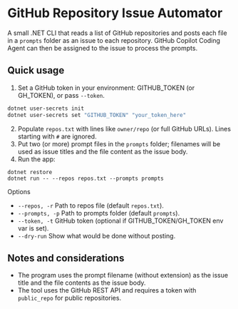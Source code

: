 # GitHub Repository Issue Automator

A small .NET CLI that reads a list of GitHub repositories and posts each file in a `prompts` folder as an issue to each repository. GitHub Copilot Coding Agent can then be assigned to the issue to process the prompts.

## Quick usage

1. Set a GitHub token in your environment: GITHUB_TOKEN (or GH_TOKEN), or pass `--token`. 

```bash
dotnet user-secrets init
dotnet user-secrets set "GITHUB_TOKEN" "your_token_here"
```

2. Populate `repos.txt` with lines like `owner/repo` (or full GitHub URLs). Lines starting with `#` are ignored.
3. Put two (or more) prompt files in the `prompts` folder; filenames will be used as issue titles and the file content as the issue body.
4. Run the app:

```
dotnet restore
dotnet run -- --repos repos.txt --prompts prompts
```

Options

- `--repos, -r` Path to repos file (default `repos.txt`).
- `--prompts, -p` Path to prompts folder (default `prompts`).
- `--token, -t` GitHub token (optional if GITHUB_TOKEN/GH_TOKEN env var is set).
- `--dry-run` Show what would be done without posting.

## Notes and considerations

- The program uses the prompt filename (without extension) as the issue title and the file contents as the issue body.
- The tool uses the GitHub REST API and requires a token with `public_repo` for public repositories.
